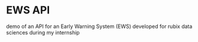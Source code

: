 # EWS API
demo of an API for an Early Warning System (EWS) developed for rubix data sciences during my internship
